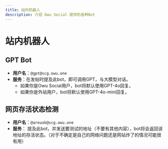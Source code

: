 ```yaml
---
title: 站内机器人
description: 介绍 Owu Social 提供的各种Bot
---
```


# 站内机器人

## GPT Bot

- **用户名**：`@gpt@scg.owu.one`
- **服务**：在发帖时提及此bot，即可调用GPT，与大模型对话。
  - 如果你是Owu Social用户，bot将默认使用GPT-4o回复。
  - 如果你是外站用户，bot将默认使用GPT-4o-mini回复。

## 网页存活状态检测
- **用户名**：`@areuok@scg.owu.one`
- **服务**： 提及此bot，并发送要测试的地址（不要有其他内容），bot将会返回该地址的存活状态。（对于不确定是自己的网络问题还是网站炸了的情况可能很有用）
